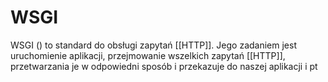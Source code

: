 # WSGI

WSGI () to standard do obsługi zapytań [[HTTP]]. Jego zadaniem jest uruchomienie aplikacji, przejmowanie wszelkich zapytań [[HTTP]], przetwarzania je w odpowiedni sposób i przekazuje do naszej aplikacji i pt
